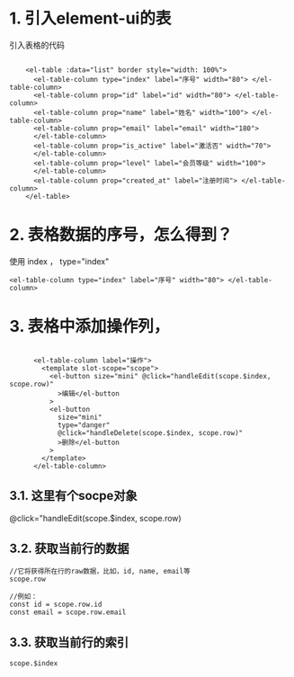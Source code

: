 # 1. 引入element-ui的表

引入表格的代码

```

    <el-table :data="list" border style="width: 100%">
      <el-table-column type="index" label="序号" width="80"> </el-table-column>
      <el-table-column prop="id" label="id" width="80"> </el-table-column>
      <el-table-column prop="name" label="姓名" width="100"> </el-table-column>
      <el-table-column prop="email" label="email" width="180">
      </el-table-column>
      <el-table-column prop="is_active" label="激活否" width="70">
      </el-table-column>
      <el-table-column prop="level" label="会员等级" width="100">
      </el-table-column>
      <el-table-column prop="created_at" label="注册时间"> </el-table-column>
    </el-table>
```

# 2. 表格数据的序号，怎么得到？

使用 index ， type="index"

```
<el-table-column type="index" label="序号" width="80"> </el-table-column>
```



# 3. 表格中添加操作列，

```

      <el-table-column label="操作">
        <template slot-scope="scope">
          <el-button size="mini" @click="handleEdit(scope.$index, scope.row)"
            >编辑</el-button
          >
          <el-button
            size="mini"
            type="danger"
            @click="handleDelete(scope.$index, scope.row)"
            >删除</el-button
          >
        </template>
      </el-table-column>
```

## 3.1. 这里有个socpe对象

@click="handleEdit(scope.$index, scope.row)

## 3.2. 获取当前行的数据

```
//它将获得所在行的raw数据，比如，id, name, email等
scope.row

//例如：
const id = scope.row.id
const email = scope.row.email
```

## 3.3. 获取当前行的索引

```
scope.$index
```

